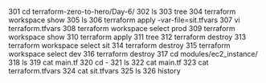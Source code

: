 301  cd terraform-zero-to-hero/Day-6/
  302  ls
  303  tree
  304  terraform workspace show
  305  ls
  306  terraform apply -var-file=sit.tfvars
  307  vi terraform.tfvars
  308  terraform workspace select prod
  309  terraform workspace show
  310  terraform apply
  311  tree
  312  terraform destroy
  313  terraform workspace select sit
  314  terraform destroy
  315  terraform workspace select dev
  316  terraform destroy
  317  cd modules/ec2_instance/
  318  ls
  319  cat main.tf
  320  cd -
  321  ls
  322  cat main.tf
  323  cat terraform.tfvars
  324  cat sit.tfvars
  325  ls
  326  history
